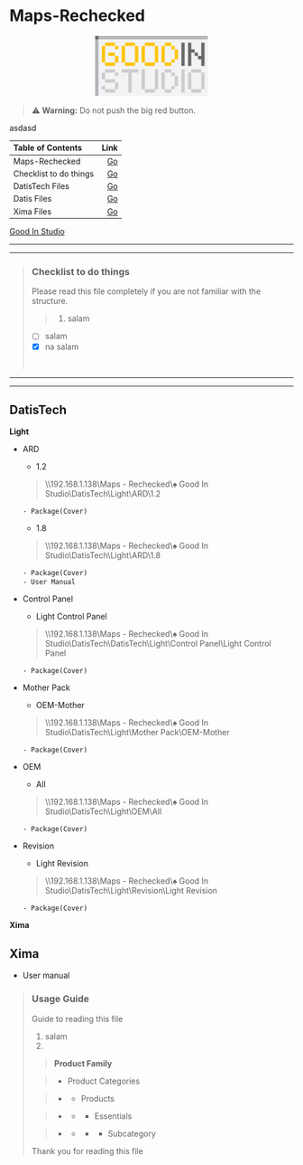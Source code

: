 [GS]:GoodInStudio

# Maps-Rechecked 

<center>

<img src="File/Logo.jpg" width="200" height="106">

</center>

> :warning: **Warning:** Do not push the big red button. 

asdasd

[Comments]: Comments 

| Table of Contents| Link |
|:--- | ---:|
| Maps-Rechecked | [Go](#Maps-Rechecked) |
| Checklist to do things   | [Go](#Checklist-to-do-things) |
| DatisTech Files | [Go](#DatisTech) |
| Datis Files | [Go](#Datis) |
| Xima Files | [Go](#Xima) |

[Good In Studio][GS]

___
___


> ### Checklist to do things
>
> Please read this file completely if you are not familiar with the structure.
>> 1. salam 
>
> - [ ] salam
> - [x] na salam 
> 
><br>


___
___

 ## DatisTech

**Light**

- ARD

  - 1.2
  
  > \\\192.168.1.138\Maps - Rechecked\♠ Good In Studio\DatisTech\Light\ARD\1.2

      - Package(Cover)

  - 1.8
  
  > \\\192.168.1.138\Maps - Rechecked\♠ Good In Studio\DatisTech\Light\ARD\1.8

      - Package(Cover) 
      - User Manual

- Control Panel

  - Light Control Panel
  
  > \\\192.168.1.138\Maps - Rechecked\♠ Good In Studio\DatisTech\DatisTech\Light\Control Panel\Light Control Panel

      - Package(Cover)

- Mother Pack

    - OEM-Mother
  
  > \\\192.168.1.138\Maps - Rechecked\♠ Good In Studio\DatisTech\Light\Mother Pack\OEM-Mother

      - Package(Cover)

- OEM

  - All
  
  > \\\192.168.1.138\Maps - Rechecked\♠ Good In Studio\DatisTech\Light\OEM\All
  
      - Package(Cover)

- Revision

  - Light Revision
  
  > \\\192.168.1.138\Maps - Rechecked\♠ Good In Studio\DatisTech\Light\Revision\Light Revision

      - Package(Cover)

**Xima**

## Xima

- User manual


> ### Usage Guide
>
> Guide to reading this file
> 1. salam
> 2.
>
>> **Product Family**
>
>> - Product Categories
>
>> - - Products
>
>> - - - Essentials
>
>> - - - - Subcategory
>
>Thank you for reading this file
>
